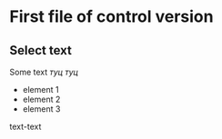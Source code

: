 # First file of control version

## Select text
Some text
*туц туц*

* element 1
* element 2
* element 3 

text-text